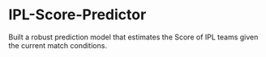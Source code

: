 # IPL-Score-Predictor
Built a robust prediction model that estimates the Score of IPL teams given the current match conditions.
